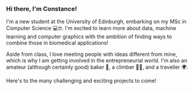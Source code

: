 ### Hi there, I'm Constance!

I'm a new student at the University of Edinburgh, embarking on my MSc in Computer Science 💻🤓.
I'm excited to learn more about data, machine learning and computer graphics with the ambition of finding ways to combine those in biomedical applications!  

Aside from class, I love meeting people with ideas different from mine, which is why I am getting involved in the entrepreneurial world. I'm also an amateur (although certainly good) baker 🍰, a climber 🧗‍♀️, and a traveller 🌍.  

Here's to the many challenging and exciting projects to come!
<!--
**constancefr/constancefr** is a ✨ _special_ ✨ repository because its `README.md` (this file) appears on your GitHub profile.

Here are some ideas to get you started:

- 🔭 I’m currently working on ...
- 🌱 I’m currently learning ...
- 👯 I’m looking to collaborate on ...
- 🤔 I’m looking for help with ...
- 💬 Ask me about ...
- 📫 How to reach me: ...
- 😄 Pronouns: ...
- ⚡ Fun fact: ...
-->

